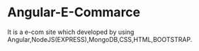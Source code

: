 # Angular-E-Commarce
It is a e-com site which developed by using Angular,NodeJS(EXPRESS),MongoDB,CSS,HTML,BOOTSTRAP.
